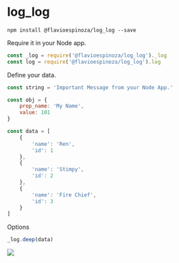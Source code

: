 # log_log

```console
npm install @flavioespinoza/log_log --save
```

Require it in your Node app.

```javascript
const _log = require('@flavioespinoza/log_log')._log
const log = require('@flavioespinoza/log_log').log
```
Define your data.
```javascript
const string = 'Important Message from your Node App.'

const obj = {
    prop_name: 'My Name',
    value: 101
}

const data = [
	{
		'name': 'Ren',
		'id': 1
	},
	{
		'name': 'Stimpy',
		'id': 2
	},
	{
		'name': 'Fire Chief',
		'id': 3
	}
]
```
Options
```javascript
_log.deep(data)
```

![]("./img/log_colors.png")
